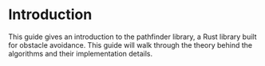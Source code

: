 # Introduction

This guide gives an introduction to the pathfinder library, a Rust library built for obstacle avoidance.  This guide will walk through the theory behind the algorithms and their implementation details.
